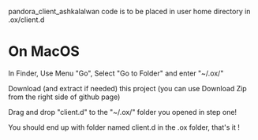 pandora_client_ashkalalwan code is to be placed in user home directory in .ox/client.d

# On MacOS

In Finder, Use Menu "Go", Select "Go to Folder" and enter "~/.ox/"

Download (and extract if needed) this project (you can use Download Zip from the right side of github page)

Drag and drop "client.d" to the "~/.ox/" folder you opened in step one!

You should end up with folder named client.d in the .ox folder, that's it !

